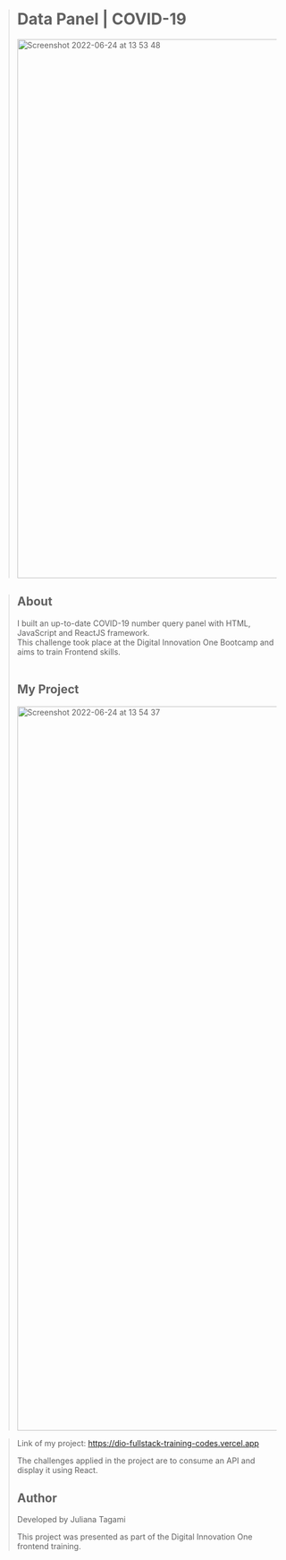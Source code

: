 ><h1> Data Panel | COVID-19</h1>
><img width="963" alt="Screenshot 2022-06-24 at 13 53 48" src="https://user-images.githubusercontent.com/100166870/175540234-6e296269-c55f-49bb-9032-a430a64fab20.png">

>

><h2>About</h2>
>I built an up-to-date COVID-19 number query panel with HTML, JavaScript and ReactJS framework.
><br>
>This challenge took place at the Digital Innovation One Bootcamp and aims to train Frontend skills.
><br>
><br>
>
>
><h2>My Project</h2>
><img width="1294" alt="Screenshot 2022-06-24 at 13 54 37" src="https://user-images.githubusercontent.com/100166870/175540352-b6bf5e16-2b54-4f05-b8d1-15672039480b.png">

>Link of my project: https://dio-fullstack-training-codes.vercel.app
>
>
>The challenges applied in the project are to consume an API and display it using React.
><h2>Author</h2>
>Developed by Juliana Tagami
>
>This project was presented as part of the Digital Innovation One frontend training. 
>

